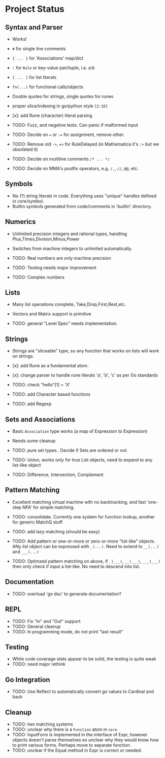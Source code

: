 # Project Status

## Syntax and Parser

- Works!
- `#` for single line comments
- `{ ... }` for 'Associations' map/dict
- `:` for `Rule` or key-value pair/tuple, i.e. a:b
- `[ ... ]` for list literals
- `fn(...)` for functional calls/objects
- Double quotes for strings, single quotes for runes
- proper slice/indexing in go/python style  `[2:10]`

- [x]: add Rune (character) literal parsing

- TODO: Fuzz, and negative tests.  Can panic if malformed input
- TODO: Decide on `=` or `:=` for assignment, remove other.
- TODO: Remove old `->`, `=>` for RuleDelayed (in Mathematica it's `:>` but we obsoleted it)
- TODO: Decide on multiline comments `/* ... */`
- TODO: Decide on MMA's postfix operators, e.g. `/.`, `//`, `@@`, etc.

## Symbols

- No (?) string literals in code.  Everything uses "unique" handles defined in core/symbol.
- Builtin symbols generated from code/comments in 'builtin' directory.

## Numerics

- Unlimited precision integers and rational types, handling Plus,Times,Division,Minus,Power
- Switches from machine integers to unlimited automatically.

- TODO: Real numbers are only machine precision
- TODO: Testing needs major improvement
- TODO: Complex numbers

## Lists

- Many list operations complete, Take,Drop,First,Rest,etc.
- Vectors and Matrix support is primitive

- TODO: general "Level Spec" needs  implementation. 

## Strings

- Strings are "sliceable" type, so any function that works on lists will work on strings.

- [x]: add Rune as a fundamental atom.
- [x]: change parser to handle rune literals 'a', 'b', 'c' as per Go standards
- TODO: check "hello"[1] = 'X'
- TODO: add Character based functions
- TODO: add Regexp

## Sets and Associations

- Basic `Association` type works (a map of Expression to Expression)
- Needs some cleanup

- TODO: pure set types.. Decide if Sets are ordered or not.
- TODO: Union, works only for true List objects, need to expand to any list-like object
- TODO: Difference, Intersection, Complement

## Pattern Matching

- Excellent matching virtual machine with no backtracking, and fast 'one-step NFA' for simple matching.

- TODO: consolidate.  Currently one system for function lookup, another for generic MatchQ stuff
- TODO: add lazy matching (should be easy)
- TODO: Add  pattern or one-or-more or zero-or-more "list-like" objects.  ANy list object can be expressed with `_(...)`.  Need to extend to `__(...)` and `___(...)`
- TODO: Optimzed pattern matching on above, if `_(___)`, `__(___)`, `___(___)` then only check if input a list-like.  No need to descend into list.

## Documentation

- TODO: overload 'go doc' to generate documentation?

## REPL

- TODO: Fix "In" and "Out" support
- TODO: General cleanup
- TODO: In programming mode, do not print "last result"

## Testing

- While code coverage stats appear to be solid, the testing is quite weak
- TODO: need major rethink

## Go Integration

- TODO: Use Reflect to automatically convert go values to Cardinal and back

## Cleanup

- TODO: two matching systems
- TODO: unclear why there is a `Function` atom in `core`
- TODO: InputForm is implemented in the interface of Expr, however objects doesn't parse themselves so unclear why they would know how to print various forms.  Perhaps move to separate function.
- TODO: unclear if the Equal method in Expr is correct or needed.


